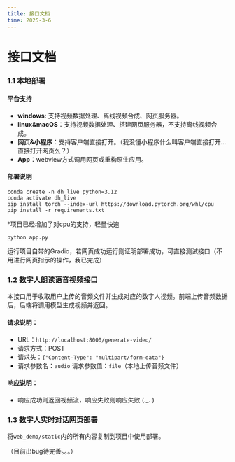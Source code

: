 ```yaml
---
title: 接口文档
time: 2025-3-6
---
```


# 接口文档

### 1.1 本地部署

#### 平台支持

- **windows**: 支持视频数据处理、离线视频合成、网页服务器。
- **linux&macOS**：支持视频数据处理、搭建网页服务器，不支持离线视频合成。
- **网页&小程序**：支持客户端直接打开。（我没懂小程序什么叫客户端直接打开...直接打开网页么？）
- **App**：webview方式调用网页或重构原生应用。

#### 部署说明

```shell
conda create -n dh_live python=3.12
conda activate dh_live
pip install torch --index-url https://download.pytorch.org/whl/cpu
pip install -r requirements.txt
```

*项目已经增加了对cpu的支持，轻量快速

```shell
python app.py
```

运行项目自带的Gradio，若网页成功运行则证明部署成功，可直接测试接口（不用进行网页指示的操作，我已完成）

### 1.2 数字人朗读语音视频接口

本接口用于收取用户上传的音频文件并生成对应的数字人视频。前端上传音频数据后，后端将调用模型生成视频并返回。

#### 请求说明：

* URL：`http://localhost:8000/generate-video/`
* 请求方式：POST
* 请求头：`{"Content-Type": "multipart/form-data"}`
* 请求参数名：`audio` 请求参数值：`file`（本地上传音频文件）

#### 响应说明：

* 响应成功则返回视频流，响应失败则响应失败 (._. )

### 1.3 数字人实时对话网页部署

将`web_demo/static`内的所有内容复制到项目中使用部署。

（目前出bug待完善。。。）